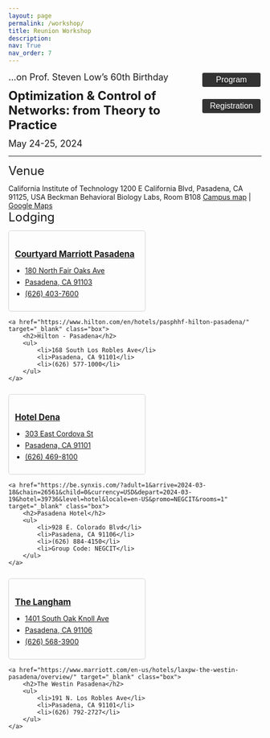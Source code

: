 ```yaml
---
layout: page
permalink: /workshop/
title: Reunion Workshop
description:
nav: True
nav_order: 7
---
```

<style>
    .styled-button {
        display: block;
        width: 120px; /* Fixed width */
        padding: 5px 15px;
        background-color: #333; /* Dark gray background */
        color: white; /* White text */
        text-align: center;
        text-decoration: none;
        font-size: 16px;
        border-radius: 5px;
        border: 2px solid white; /* White border */
        cursor: pointer;
        transition: background-color 0.3s, color 0.3s; /* Smooth transition */
        margin-bottom: 20px; /* Margin between buttons */
        margin-left:10px;
    }

    /* Button hover effect */
    .styled-button:hover {
        background-color: white; /* White background on hover */
        color: black; /* Black text on hover */
    }
    .container1 {
        display: flex;
        flex-wrap: wrap;
        justify-content: space-between;
        margin-bottom: 10px;
    }

    /* Box styling */
    .container1 {
        display: flex;
        flex-wrap: wrap;
        justify-content: space-between;
        margin-bottom: 10px;
    }

    /* Box styling */
    .box {
        border: 1px solid lightgray; /* Light gray border */
        border-radius: 5px; /* Rounded corners */
        padding: 12px; /* Padding */
        width: 49%; /* 45% width for each box */
        transition: border-color 0.3s; /* Smooth transition for border color */
        margin-bottom: 0px; /* Margin between boxes */
    }

    /* Box hover effect */
    .box:hover {
        border-color: #f0f0f0; /* Very light gray border on hover */
    }

    /* Heading styling */
    .box h2 {
        font-size: 1.2em; /* Adjust font size */
        margin-bottom: 8px; /* Margin bottom for headings */
    }

    /* List styling */
    .box ul {
        padding-left: 20px; /* Add left padding to contain the bullet points */
    }

    /* List item styling */
    .box li {
        margin-bottom: 6px; /* Add margin between list items */
    }

    /* Anchor tag styling */
    .box a {
        text-decoration: none; /* Remove underline */
        color: inherit; /* Inherit text color */
        display: block; /* Make link fill entire box */
    }
    
</style>
<div id="container1" style="display: flex; justify-content: space-between; align-items: flex-start; text-align: left;">
    <div id="content" style="flex: 1;">
        <div id="jump1" style="margin-bottom: 12px;">
            <font size='4'>...on Prof. Steven Low’s 60th Birthday</font>
        </div>
        <div id="jump1" style="margin-bottom: 12px;">
            <font size='5'><b>Optimization & Control of Networks: from Theory to Practice</b></font>
        </div>
        <div id="jump2" style="margin-bottom: 0px;">
            <font size='4'>May 24-25, 2024</font>
        </div>
    </div>
    <div id="buttons" style="flex: 0; display: flex; flex-direction: column; align-items: center;">
        <a href="../assets/pdf/2024_reunion_workshop_program.pdf" target="_blank">
        <button class="styled-button">Program</button>
        </a>
        <a href="https://form.jotform.com/240938101419150" target="_blank">
        <button class="styled-button">Registration</button>
        </a>
    </div>
</div>
<hr>

<div id="jump1" style="margin-bottom: 12px;"><font size='5.5'>Venue</font></div>
California Institute of Technology  
1200 E California Blvd, Pasadena, CA 91125, USA  
Beckman Behavioral Biology Labs, Room B108  
<a target = "_blank" href='https://www.caltech.edu/map/campus/the-mabel-and-arnold-beckman-laboratories-of-behavioral-biology'>Campus map</a> | <a target = "_blank" href='https://www.google.com/maps/place/Mabel+and+Arnold+Beckman+Laboratories+of+Behavioral+Biology,+Pasadena,+CA+91125/@34.1383979,-118.1258571,16z/data=!3m1!4b1!4m6!3m5!1s0x80c2c3587658d5c1:0x6a13901338034d51!8m2!3d34.1383979!4d-118.1258571!16s%2Fg%2F1hhht1z8d?entry=ttu'>Google Maps</a>
<br>

<div id="jump1" style="margin-bottom: 12px;"><font size='5.5'>Lodging</font></div>
<!-- <div id="jump1" style="margin-bottom: 12px;"><font size='3'>in alphabetical order</font></div> -->
<div class="container1">
    <a href="https://www.marriott.com/en-us/hotels/laxot-courtyard-los-angeles-pasadena-old-town/overview/" target="_blank" class="box">
        <h2>Courtyard Marriott Pasadena</h2>
        <ul>
            <li>180 North Fair Oaks Ave</li>
            <li>Pasadena, CA 91103</li>
            <li>(626) 403-7600</li>
        </ul>
    </a>

    <a href="https://www.hilton.com/en/hotels/pasphhf-hilton-pasadena/" target="_blank" class="box">
        <h2>Hilton - Pasadena</h2>
        <ul>
            <li>168 South Los Robles Ave</li>
            <li>Pasadena, CA 91101</li>
            <li>(626) 577-1000</li>
        </ul>
    </a>
</div>

<div class="container1">
    <a href="https://www.marriott.com/en-us/hotels/burpt-hotel-dena-pasadena-los-angeles-a-tribute-portfolio-hotel/overview/" target="_blank" class="box">
        <h2>Hotel Dena</h2>
        <ul>
            <li>303 East Cordova St</li>
            <li>Pasadena, CA 91101</li>
            <li>(626) 469-8100</li>
        </ul>
    </a>

    <a href="https://be.synxis.com/?adult=1&arrive=2024-03-18&chain=26561&child=0&currency=USD&depart=2024-03-19&hotel=39736&level=hotel&locale=en-US&promo=NEGCIT&rooms=1" target="_blank" class="box">
        <h2>Pasadena Hotel</h2>
        <ul>
            <li>928 E. Colorado Blvd</li>
            <li>Pasadena, CA 91106</li>
            <li>(626) 884-4150</li>
            <li>Group Code: NEGCIT</li>
        </ul>
    </a>
</div>

<div class="container1">
    <a href="https://www.langhamhotels.com/en/the-langham/los-angeles/" target="_blank" class="box">
        <h2>The Langham</h2>
        <ul>
            <li>1401 South Oak Knoll Ave</li>
            <li>Pasadena, CA 91106</li>
            <li>(626) 568-3900</li>
        </ul>
    </a>

    <a href="https://www.marriott.com/en-us/hotels/laxpw-the-westin-pasadena/overview/" target="_blank" class="box">
        <h2>The Westin Pasadena</h2>
        <ul>
            <li>191 N. Los Robles Ave</li>
            <li>Pasadena, CA 91101</li>
            <li>(626) 792-2727</li>
        </ul>
    </a>
</div>
